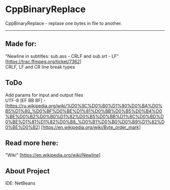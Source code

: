 # CppBinaryReplace
CppBinaryReplace - replase one bytes in file to another.  
- - - -
## Made for:   
"Newline in subtitles: sub.ass - CRLF and sub.srt - LF" [https://trac.ffmpeg.org/ticket/7362]  
CRLF, LF and CR line break types  

## ToDo  
Add params for input and output files  
UTF-8	[EF BB BF] - [https://ru.wikipedia.org/wiki/%D0%9C%D0%B0%D1%80%D0%BA%D0%B5%D1%80_%D0%BF%D0%BE%D1%81%D0%BB%D0%B5%D0%B4%D0%BE%D0%B2%D0%B0%D1%82%D0%B5%D0%BB%D1%8C%D0%BD%D0%BE%D1%81%D1%82%D0%B8_%D0%B1%D0%B0%D0%B9%D1%82%D0%BE%D0%B2]
[https://en.wikipedia.org/wiki/Byte_order_mark]

## Read more here:  
"Wiki" [https://en.wikipedia.org/wiki/Newline]

## About Project
IDE: NetBeans  
